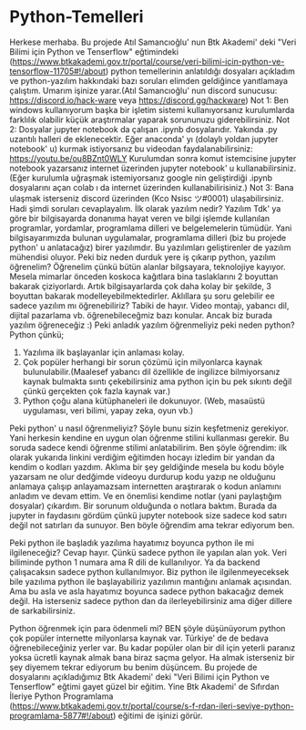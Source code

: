 # Python-Temelleri
Herkese merhaba. Bu projede Atıl Samancıoğlu' nun Btk Akademi' deki "Veri Bilimi için Python ve Tenserflow" eğtimindeki (https://www.btkakademi.gov.tr/portal/course/veri-bilimi-icin-python-ve-tensorflow-11705#!/about) python temellerinin anlatıldığı dosyaları açıkladım ve python-yazılım hakkındaki bazı soruları elimden geldiğince yanıtlamaya çalıştım. Umarım işinize yarar.(Atıl Samancıoğlu' nun discord sunucusu:  https://discord.io/hack-ware veya https://discord.gg/hackware)
Not 1: Ben windows kullanıyorum başka bir işletim sistemi kullanıyorsanız kurulumlarda farklılık olabilir küçük araştırmalar yaparak sorununuzu giderebilirsiniz.
Not 2: Dosyalar jupyter notebook da çalışan .ipynb dosyalarıdır. Yakında .py uzantılı halleri de eklenecektir. Eğer anaconda' yı (dolaylı yoldan jupyter notebook' u) kurmak istiyorsanız bu videodan faydalanabilirsiniz: https://youtu.be/ou8BZnt0WLY Kurulumdan sonra komut istemcisine jupyter notebook yazarsanız internet üzerinden jupyter notebook' u kullanabilirsiniz. (Eğer kurulumla uğraşmak istemiyorsanız google nin geliştirdiği .ipynb dosyalarını açan colab ı da internet üzerinden kullanabilirisiniz.)
Not 3: Bana ulaşmak isterseniz discord üzerinden (Kco Nsisc ツ#0001) ulaşabilirsiniz. Hadi şimdi soruları cevaplayalım.
İlk olarak yazılım nedir? Yazılım Tdk' ya göre bir bilgisayarda donanıma hayat veren ve bilgi işlemde kullanılan programlar, yordamlar, programlama dilleri ve belgelemelerin tümüdür. Yani bilgisayarımızda bulunan uygulamalar, programlama dilleri (biz bu projede python' u anlatacağız) birer yazılımdır. Bu yazılımları geliştirenler de yazılım mühendisi oluyor. 
Peki biz neden durduk yere iş çıkarıp python, yazılım öğrenelim? Öğrenelim çünkü bütün alanlar bilgsayara, teknolojiye kayıyor. Mesela mimarlar önceden koskoca kağıtlara bina taslaklarını 2 boyuttan bakarak çiziyorlardı. Artık bilgisayarlarda çok daha kolay bir şekilde, 3 boyuttan bakarak modelleyebilmektedirler. Aklıllara şu soru gelebilir ee sadece yazılım mı öğrenebiliriz? Tabiki de hayır. Video montajı, yabancı dil, dijital pazarlama vb. öğrenebileceğmiz bazı konular. Ancak biz burada yazılım öğreneceğiz :) 
Peki anladık yazılım öğrenmeliyiz peki neden python? Python çünkü;
1) Yazılıma ilk başlayanlar için anlaması kolay.
2) Çok popüler herhangi bir sorun çözümü için milyonlarca kaynak bulunulabilir.(Maalesef yabancı dil özellikle de ingilizce bilmiyorsanız kaynak bulmakta sııntı çekebilirsiniz ama python için bu pek sıkıntı değil çünkü gerçekten çok fazla kaynak var.)
3) Python çoğu alana kütüphaneleri ile dokunuyor. (Web, masaüstü uygulaması, veri bilimi, yapay zeka, oyun vb.)

Peki python' u nasıl öğrenmeliyiz? Şöyle bunu sizin keşfetmeniz gerekiyor. Yani herkesin kendine en uygun olan öğrenme stilini kullanması gerekir. Bu soruda sadece kendi öğrenme stilimi anlatabilirim. Ben şöyle öğrendim: ilk olarak yukarıda linkini verdiğim eğitimden hocayı izledim bir yandan da kendim o kodları yazdım. Aklıma bir şey geldiğinde mesela bu kodu böyle yazarsam ne olur dedğimde videoyu durdurup kodu yazıp ne olduğunu anlamaya çalışıp anlayamazsam internetten araştırarak o kodun anlamını anladım ve devam ettim. Ve en önemlisi kendime notlar (yani paylaştığım dosyalar) çıkardım. Bir sorunum olduğunda o notlara baktım. Burada da jupyter in faydasını gördüm çünkü jupyter notebook size sadece kod satırı değil not satırları da sunuyor. Ben böyle öğrendim ama tekrar ediyorum ben. 

Peki python ile başladık yazılıma hayatımız boyunca python ile mi ilgileneceğiz? Cevap hayır. Çünkü sadece python ile yapılan alan yok. Veri biliminde python 1 numara ama R dili de kullanılıyor. Ya da backend çalışacaksın sadece python kullanılmıyor. Biz python ile ilgilenmeyeceksek bile yazılıma python ile başlayabiliriz yazılımın mantığını anlamak açısından. Ama bu asla ve asla hayatımız boyunca sadece python bakacağız demek değil. Ha isterseniz sadece python dan da ilerleyebilirsiniz ama diğer dillere de sarkabilirsiniz.

Python öğrenmek için para ödenmeli mi? BEN şöyle düşünüyorum python çok popüler internette milyonlarsa kaynak var. Türkiye' de de bedava öğrenebileceğiniz yerler var. Bu kadar popüler olan bir dil için yeterli paranız yoksa ücretli kaynak almak bana biraz saçma gelyor. Ha almak isterseniz bir şey diyemem tekrar ediyorum bu benim düşüncem. Bu projede de dosyalarını açıkladığımız Btk Akademi' deki "Veri Bilimi için Python ve Tenserflow" eğtimi gayet güzel bir eğitim. Yine Btk Akademi' de Sıfırdan İleriye Python Programlama (https://www.btkakademi.gov.tr/portal/course/s-f-rdan-ileri-seviye-python-programlama-5877#!/about) eğitimi de işinizi görür.

